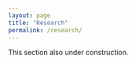 ```yaml
---
layout: page
title: "Research"
permalink: /research/
---
```


This section also under construction.
